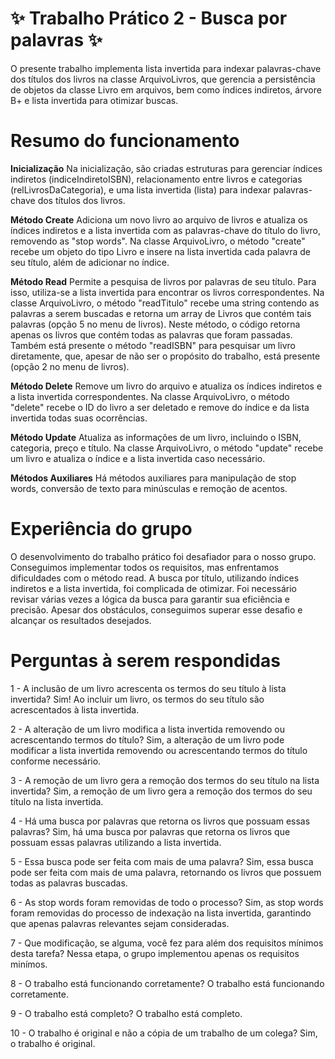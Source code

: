 # ✨ Trabalho Prático 2 - Busca por palavras ✨

O presente trabalho implementa lista invertida para indexar palavras-chave dos títulos dos livros na classe ArquivoLivros, que gerencia a persistência de objetos da classe Livro em arquivos, bem como índices indiretos, árvore B+ e lista invertida para otimizar buscas.

# Resumo do funcionamento

**Inicialização**
Na inicialização, são criadas estruturas para gerenciar índices indiretos (indiceIndiretoISBN), relacionamento entre livros e categorias (relLivrosDaCategoria), e uma lista invertida (lista) para indexar palavras-chave dos títulos dos livros.

**Método Create**
Adiciona um novo livro ao arquivo de livros e atualiza os índices indiretos e a lista invertida com as palavras-chave do título do livro, removendo as "stop words". Na classe ArquivoLivro, o método "create" recebe um objeto do tipo Livro e insere na lista invertida cada palavra de seu título, além de adicionar no índice.

**Método Read**
Permite a pesquisa de livros por palavras de seu título. Para isso, utiliza-se a lista invertida para encontrar os livros correspondentes. Na classe ArquivoLivro, o método "readTitulo" recebe uma string contendo as palavras a serem buscadas e retorna um array de Livros que contém tais palavras (opção 5 no menu de livros). Neste método, o código retorna apenas os livros que contém todas as palavras que foram passadas. Também está presente o método "readISBN" para pesquisar um livro diretamente, que, apesar de não ser o propósito do trabalho, está presente (opção 2 no menu de livros).

**Método Delete**
Remove um livro do arquivo e atualiza os índices indiretos e a lista invertida correspondentes. Na classe ArquivoLivro, o método "delete" recebe o ID do livro a ser deletado e remove do índice e da lista invertida todas suas ocorrências. 

**Método Update**
Atualiza as informações de um livro, incluindo o ISBN, categoria, preço e título. Na classe ArquivoLivro, o método "update" recebe um livro e atualiza o índice e a lista invertida caso necessário.

**Métodos Auxiliares**
Há métodos auxiliares para manipulação de stop words, conversão de texto para minúsculas e remoção de acentos.

# Experiência do grupo

O desenvolvimento do trabalho prático foi desafiador para o nosso grupo. Conseguimos implementar todos os requisitos, mas enfrentamos dificuldades com o método read. A busca por título, utilizando índices indiretos e a lista invertida, foi complicada de otimizar. Foi necessário revisar várias vezes a lógica da busca para garantir sua eficiência e precisão. Apesar dos obstáculos, conseguimos superar esse desafio e alcançar os resultados desejados.

# Perguntas à serem respondidas

1 - A inclusão de um livro acrescenta os termos do seu título à lista invertida? 
    Sim! Ao incluir um livro, os termos do seu título são acrescentados à lista invertida.

2 - A alteração de um livro modifica a lista invertida removendo ou acrescentando termos do título?
    Sim, a alteração de um livro pode modificar a lista invertida removendo ou acrescentando termos do título conforme necessário.

3 - A remoção de um livro gera a remoção dos termos do seu título na lista invertida?
    Sim, a remoção de um livro gera a remoção dos termos do seu título na lista invertida.

4 - Há uma busca por palavras que retorna os livros que possuam essas palavras?
    Sim, há uma busca por palavras que retorna os livros que possuam essas palavras utilizando a lista invertida.

5 - Essa busca pode ser feita com mais de uma palavra?
    Sim, essa busca pode ser feita com mais de uma palavra, retornando os livros que possuem todas as palavras buscadas.

6 - As stop words foram removidas de todo o processo?
    Sim, as stop words foram removidas do processo de indexação na lista invertida, garantindo que apenas palavras relevantes sejam consideradas.

7 - Que modificação, se alguma, você fez para além dos requisitos mínimos desta tarefa?
    Nessa etapa, o grupo implementou apenas os requisitos minímos.

8 - O trabalho está funcionando corretamente?
    O trabalho está funcionando corretamente.

9 - O trabalho está completo?
    O trabalho está completo.

10 - O trabalho é original e não a cópia de um trabalho de um colega?
    Sim, o trabalho é original.
